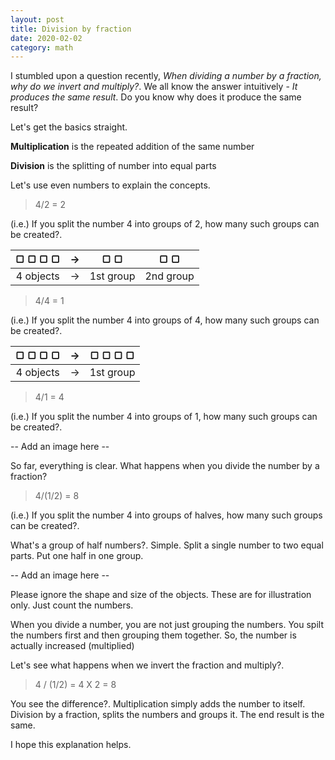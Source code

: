 ```yaml
---
layout: post
title: Division by fraction
date: 2020-02-02
category: math
---
```


I stumbled upon a question recently, *When dividing a number by a fraction, why do we invert and multiply?*. We all know the answer intuitively - *It produces the same result*. Do you know why does it produce the same result?

Let's get the basics straight.

**Multiplication** is the repeated addition of the same number

**Division** is the splitting of number into equal parts

Let's use even numbers to explain the concepts. 

> 4/2 = 2

(i.e.) If you split the number 4 into groups of 2, how many such groups can be created?. 

&#9634; &#9634; &#9634; &#9634; | &rarr; | &#9634; &#9634; | &#9634; &#9634; |
|:---:|:---:|:---:|:---:|
|4 objects| &rarr; |1st group|2nd group|

> 4/4 = 1

(i.e.) If you split the number 4 into groups of 4, how many such groups can be created?. 

&#9634; &#9634; &#9634; &#9634; | &rarr; | &#9634; &#9634; &#9634; &#9634; |
|:---:|:---:|:---:|
|4 objects| &rarr; |1st group|

> 4/1 = 4

(i.e.) If you split the number 4 into groups of 1, how many such groups can be created?. 

-- Add an image here --

So far, everything is clear. What happens when you divide the number by a fraction?

> 4/(1/2) = 8

(i.e.) If you split the number 4 into groups of halves, how many such groups can be created?. 

What's a group of half numbers?. Simple. Split a single number to two equal parts. Put one half in one group.

-- Add an image here --

Please ignore the shape and size of the objects. These are for illustration only. Just count the numbers.

When you divide a number, you are not just grouping the numbers. You spilt the numbers first and then grouping them together. So, the number is actually increased (multiplied)

Let's see what happens when we invert the fraction and multiply?.

> 4 / (1/2) = 4 X 2 = 8

You see the difference?. Multiplication simply adds the number to itself. Division by a fraction, splits the numbers and groups it. The end result is the same.

I hope this explanation helps.
